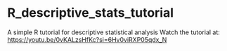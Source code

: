 # R_descriptive_stats_tutorial
A simple R tutorial for descriptive statistical analysis
Watch the tutorial at: https://youtu.be/0vKALzsHfKc?si=6Hv0viRXP05qdx_N
